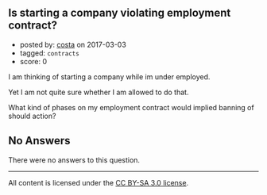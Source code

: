 ## Is starting a company violating employment contract?

- posted by: [costa](https://stackexchange.com/users/10374236/costa) on 2017-03-03
- tagged: `contracts`
- score: 0

<p>I am thinking of starting a company while im under employed.</p>

<p>Yet I am not quite sure whether I am allowed to do that.</p>

<p>What kind of phases on my employment contract would implied banning of should action?</p>


## No Answers

There were no answers to this question.


---

All content is licensed under the [CC BY-SA 3.0 license](https://creativecommons.org/licenses/by-sa/3.0/).

